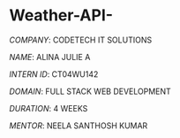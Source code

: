 # Weather-API-

*COMPANY*: CODETECH IT SOLUTIONS

*NAME*: ALINA JULIE A

*INTERN ID*: CT04WU142

*DOMAIN*: FULL STACK WEB DEVELOPMENT

*DURATION*: 4 WEEKS

*MENTOR*: NEELA SANTHOSH KUMAR
